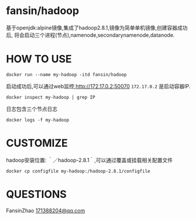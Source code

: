 # fansin/hadoop

基于openjdk:alpine镜像,集成了hadoop2.8.1,镜像为简单单机镜像,创建容器成功后,
将会启动三个进程(节点),namenode,secondarynamenode,datanode.

# HOW TO USE

    docker run --name my-hadoop -itd fansin/hadoop

启动成功后,可以通过web监控,http://172.17.0.2:50070 `172.17.0.2` 是启动容器IP.

    docker inspect my-hadoop | grep IP

日志包含三个节点日志

    docker logs -f my-hadoop

# CUSTOMIZE

hadoop安装位置: ｀／hadoop-2.8.1｀,可以通过覆盖或挂载相关配置文件

    docker cp configfile my-hadoop:/hadoop-2.8.1/configfile

# QUESTIONS

 FansinZhao 171388204@qq.com


